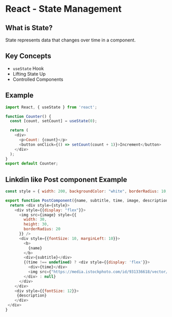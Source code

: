 # React - State Management

## What is State?
State represents data that changes over time in a component.

## Key Concepts
- `useState` Hook
- Lifting State Up
- Controlled Components

## Example
```javascript
import React, { useState } from 'react';

function Counter() {
  const [count, setCount] = useState(0);

  return (
    <div>
      <p>Count: {count}</p>
      <button onClick={() => setCount(count + 1)}>Increment</button>
    </div>
  );
}
export default Counter;
```

## Linkdin like Post component Example
```javascript
const style = { width: 200, backgroundColor: "white", borderRadius: 10, borderColor: "gray", borderWidth: 1, padding: 20 }

export function PostComponent({name, subtitle, time, image, description}) {
  return <div style={style}> 
    <div style={{display: "flex"}}>
      <img src={image} style={{
        width: 30,
        height: 30,
        borderRadius: 20
      }} />
      <div style={{fontSize: 10, marginLeft: 10}}>
        <b>
          {name}
        </b>
        <div>{subtitle}</div>
        {(time !== undefined) ? <div style={{display: 'flex'}}>
          <div>{time}</div>      
          <img src={"https://media.istockphoto.com/id/931336618/vector/clock-vector-icon-isolated.jpg?s=612x612&w=0&k=20&c=I8EBJl8i6olqcrhAtKko74ydFEVbfCQ6s5Pbsx6vfas="} style={{width: 12, height: 12}} />
        </div> : null}
      </div>
    </div>
    <div style={{fontSize: 12}}>
     {description}
    </div>
 </div>
}
```